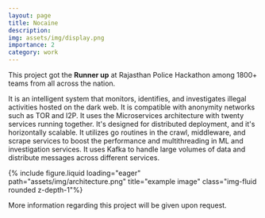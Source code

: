 ```yaml
---
layout: page
title: Nocaine
description:
img: assets/img/display.png
importance: 2
category: work
---
```


This project got the **Runner up** at Rajasthan Police Hackathon among 1800+ teams from all across the nation. 

It is an intelligent system that monitors, identifies, and investigates illegal activities hosted on the dark web. It is compatible with anonymity networks such as TOR and I2P. It uses the Microservices architecture with twenty services running together. It's designed for distributed deployment, and it's horizontally scalable. It utilizes go routines in the crawl, middleware, and scrape services to boost the performance and multithreading in ML and investigation services. It uses Kafka to handle large volumes of data and distribute messages across different services.

<div class="row">
    <div class="col-sm mt-3 mt-md-0">
        {% include figure.liquid loading="eager" path="assets/img/architecture.png" title="example image" class="img-fluid rounded z-depth-1"%}
    </div>
</div>


More information regarding this project will be given upon request.

